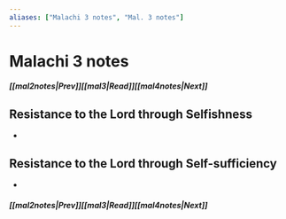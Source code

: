 ```yaml
---
aliases: ["Malachi 3 notes", "Mal. 3 notes"]
---
```

# Malachi 3 notes
##### <span class=arrow-left></span>[[mal2notes|Prev]]<span class=navigation-separator></span>[[mal3|Read]]<span class=navigation-separator></span>[[mal4notes|Next]]<span class=arrow-right></span>
## Resistance to the Lord through Selfishness
- 
## Resistance to the Lord through Self-sufficiency
- 
##### <span class=arrow-left></span>[[mal2notes|Prev]]<span class=navigation-separator></span>[[mal3|Read]]<span class=navigation-separator></span>[[mal4notes|Next]]<span class=arrow-right></span>
